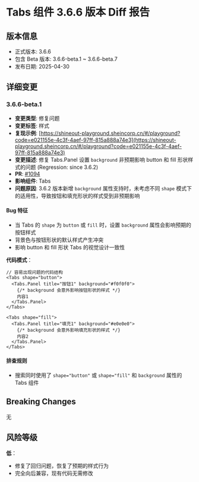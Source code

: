 # Tabs 组件 3.6.6 版本 Diff 报告

## 版本信息
- 正式版本: 3.6.6
- 包含 Beta 版本: 3.6.6-beta.1 ~ 3.6.6-beta.7
- 发布日期: 2025-04-30

## 详细变更

### 3.6.6-beta.1
- **变更类型**: 修复问题
- **变更标签**: 样式
- **复现示例**: [https://shineout-playground.sheincorp.cn/#/playground?code=e021155e-4c3f-4aef-97ff-815a888a74e3](https://shineout-playground.sheincorp.cn/#/playground?code=e021155e-4c3f-4aef-97ff-815a888a74e3)
- **变更描述**: 修复 Tabs.Panel 设置 `background` 非预期影响 button 和 fill 形状样式的问题 (Regression: since 3.6.2)
- **PR**: [#1094](https://github.com/sheinsight/shineout-next/pull/1094)
- **影响组件**: Tabs
- **问题原因**: 3.6.2 版本新增 `background` 属性支持时，未考虑不同 `shape` 模式下的适用性，导致按钮和填充形状的样式受到非预期影响

#### Bug 特征
- 当 Tabs 的 `shape` 为 `button` 或 `fill` 时，设置 `background` 属性会影响预期的按钮样式
- 背景色与按钮形状的默认样式产生冲突
- 影响 button 和 fill 形状 Tabs 的视觉设计一致性

**代码模式**：
```tsx
// 容易出现问题的代码结构
<Tabs shape="button">
  <Tabs.Panel title="按钮1" background="#f0f0f0">
    {/* background 会意外影响按钮形状的样式 */}
    内容1
  </Tabs.Panel>
</Tabs>

<Tabs shape="fill">
  <Tabs.Panel title="填充1" background="#e0e0e0">
    {/* background 会意外影响填充形状的样式 */}
    内容2
  </Tabs.Panel>
</Tabs>
```

#### 排查规则
- 搜索同时使用了 `shape="button"` 或 `shape="fill"` 和 `background` 属性的 Tabs 组件

## Breaking Changes

无

## 风险等级

**低**：
- 修复了回归问题，恢复了预期的样式行为
- 完全向后兼容，现有代码无需修改